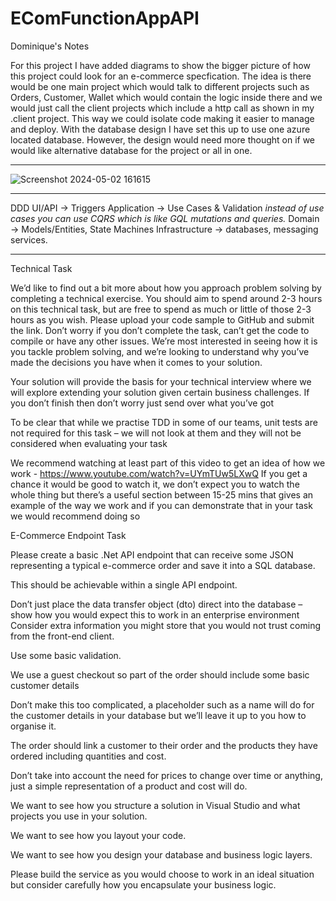 # EComFunctionAppAPI 

Dominique's Notes

For this project I have added diagrams to show the bigger picture of how this project could look for an e-commerce specfication. 
The idea is there would be one main project which would talk to different projects such as Orders, Customer, Wallet which would contain the logic inside there and we would just call the client projects which include a http call 
as shown in my .client project. This way we could isolate code making it easier to manage and deploy. 
With the database design I have set this up to use one azure located database. However, the design would need more thought on if we would like alternative database for the project or all in one. 

--------------------

![Screenshot 2024-05-02 161615](https://github.com/DomBurke23/EComFunctionAppAPI/assets/22835921/762caff8-3ac6-418e-b80f-ab820a86381a)

--------------------

DDD
UI/API -> Triggers 
Application -> Use Cases & Validation 
	*instead of use cases you can use CQRS which is like GQL mutations and queries.*
Domain -> Models/Entities, State Machines 
Infrastructure -> databases, messaging services.

--------------------

Technical Task

We’d like to find out a bit more about how you approach problem solving by completing a technical exercise. You should aim to spend around 2-3 hours on this technical task, but are free to spend as much or little of those 2-3 hours as you wish. Please upload your code sample to GitHub and submit the link. Don’t worry if you don’t complete the task, can’t get the code to compile or have any other issues. We’re most interested in seeing how it is you tackle problem solving, and we’re looking to understand why you’ve made the decisions you have when it comes to your solution.

Your solution will provide the basis for your technical interview where we will explore extending your solution given certain business challenges. If you don’t finish then don’t worry just send over what you’ve got

To be clear that while we practise TDD in some of our teams, unit tests are not required for this task – we will not look at them and they will not be considered when evaluating your task

We recommend watching at least part of this video to get an idea of how we work - https://www.youtube.com/watch?v=UYmTUw5LXwQ 
If you get a chance it would be good to watch it, we don’t expect you to watch the whole thing but there’s a useful section between 15-25 mins that gives an example of the way we work and if you can demonstrate that in your task we would recommend doing so


E-Commerce Endpoint Task

Please create a basic .Net API endpoint that can receive some JSON representing a typical e-commerce order and save it into a SQL database.

This should be achievable within a single API endpoint.

Don’t just place the data transfer object (dto) direct into the database – show how you would expect this to work in an enterprise environment
Consider extra information you might store that you would not trust coming from the front-end client.

Use some basic validation.

We use a guest checkout so part of the order should include some basic customer details

Don’t make this too complicated, a placeholder such as a name will do for the customer details in your database but we’ll leave it up to you how to organise it.

The order should link a customer to their order and the products they have ordered including quantities and cost.

Don’t take into account the need for prices to change over time or anything, just a simple representation of a product and cost will do.

We want to see how you structure a solution in Visual Studio and what projects you use in your solution.

We want to see how you layout your code.

We want to see how you design your database and business logic layers.

Please build the service as you would choose to work in an ideal situation but consider carefully how you encapsulate your business logic.  


